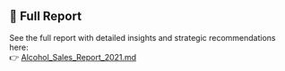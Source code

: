 ## 📄 Full Report

See the full report with detailed insights and strategic recommendations here:  
👉 [Alcohol_Sales_Report_2021.md](report/Alcohol_Sales_Report_2021.md)
